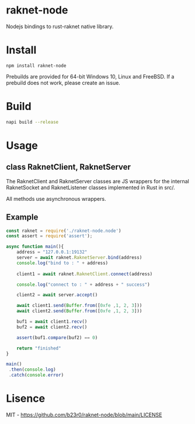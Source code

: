 # raknet-node
Nodejs bindings to rust-raknet native library.

# Install

```
npm install raknet-node
```

Prebuilds are provided for 64-bit Windows 10, Linux and FreeBSD. If a prebuild does not work, please create an issue.

# Build

```sh
napi build --release
```

# Usage

## class RaknetClient, RaknetServer

The RaknetClient and RaknetServer classes are JS wrappers for the internal RaknetSocket and RaknetListener classes implemented in Rust in src/.

All methods use asynchronous wrappers.

## Example

```js
const raknet = require('./raknet-node.node')
const assert = require('assert');

async function main(){
	address = "127.0.0.1:19132"
	server = await raknet.RaknetServer.bind(address)
	console.log("bind to : " + address)
	
	client1 = await raknet.RaknetClient.connect(address)

	console.log("connect to : " + address + " success")

	client2 = await server.accept()

	await client1.send(Buffer.from([0xfe ,1, 2, 3]))
	await client2.send(Buffer.from([0xfe ,1, 2, 3]))

	buf1 = await client1.recv()
	buf2 = await client2.recv()

	assert(buf1.compare(buf2) == 0)

	return "finished"
}

main()
 .then(console.log)
 .catch(console.error)
```

# Lisence

MIT - https://github.com/b23r0/raknet-node/blob/main/LICENSE